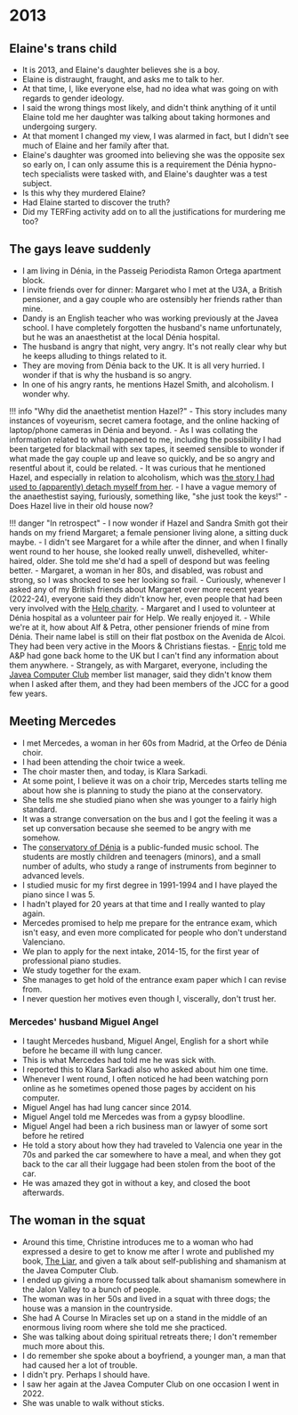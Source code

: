 # 2013

<div id="google_translate_element"></div>
<script type="text/javascript" src="//translate.google.com/translate_a/element.js?cb=googleTranslateElementInit"></script>
<script type="text/javascript">
function googleTranslateElementInit() {
  new google.translate.TranslateElement({pageLanguage: 'en'}, 'google_translate_element');
}
</script>

## Elaine's trans child

- It is 2013, and Elaine's daughter believes she is a boy.
- Elaine is distraught, fraught, and asks me to talk to her.
- At that time, I, like everyone else, had no idea what was going on with regards to gender ideology.
- I said the wrong things most likely, and didn't think anything of it until Elaine told me her daughter was talking about taking hormones and undergoing surgery.
- At that moment I changed my view, I was alarmed in fact, but I didn't see much of Elaine and her family after that.
- Elaine's daughter was groomed into believing she was the opposite sex so early on, I can only assume this is a requirement the Dénia hypno-tech specialists were tasked with, and Elaine's daughter was a test subject.
- Is this why they murdered Elaine?
- Had Elaine started to discover the truth?
- Did my TERFing activity add on to all the justifications for murdering me too?

## The gays leave suddenly

- I am living in Dénia, in the Passeig Periodista Ramon Ortega apartment block.
- I invite friends over for dinner: Margaret who I met at the U3A, a British pensioner, and a gay couple who are ostensibly her friends rather than mine.
- Dandy is an English teacher who was working previously at the Javea school. I have completely forgotten the husband's name unfortunately, but he was an anaesthetist at the local Dénia hospital.
- The husband is angry that night, very angry. It's not really clear why but he keeps alluding to things related to it.
- They are moving from Dénia back to the UK. It is all very hurried. I wonder if that is why the husband is so angry.
- In one of his angry rants, he mentions Hazel Smith, and alcoholism. I wonder why.

!!! info "Why did the anaethetist mention Hazel?"
    - This story includes many instances of voyeurism, secret camera footage, and the online hacking of laptop/phone cameras in Dénia and beyond.
    - As I was collating the information related to what happened to me, including the possibility I had been targeted for blackmail with sex tapes, it seemed sensible to wonder if what made the gay couple up and leave so quickly, and be so angry and resentful about it, could be related.
    - It was curious that he mentioned Hazel, and especially in relation to alcoholism, which was [the story I had used to (apparently) detach myself from her](2007.md#hazel-smith).
    - I have a vague memory of the anaethestist saying, furiously, something like, "she just took the keys!"
    - Does Hazel live in their old house now?

!!! danger "In retrospect"
    - I now wonder if Hazel and Sandra Smith got their hands on my friend Margaret; a female pensioner living alone, a sitting duck maybe.
    - I didn't see Margaret for a while after the dinner, and when I finally went round to her house, she looked really unwell, dishevelled, whiter-haired, older. She told me she'd had a spell of despond but was feeling better.
    - Margaret, a woman in her 80s, and disabled, was robust and strong, so I was shocked to see her looking so frail. 
    - Curiously, whenever I asked any of my British friends about Margaret over more recent years (2022-24), everyone said they didn't know her, even people that had been very involved with the [Help charity](https://helpmarinaalta.org/). 
    - Margaret and I used to volunteer at Dénia hospital as a volunteer pair for Help. We really enjoyed it.
    - While we're at it, how about Alf & Petra, other pensioner friends of mine from Dénia. Their name label is still on their flat postbox on the Avenida de Alcoi. They had been very active in the Moors & Christians fiestas.
    - [Enric](2008.md#enric) told me A&P had gone back home to the UK but I can't find any information about them anywhere. 
    - Strangely, as with Margaret, everyone, including the [Javea Computer Club](2007.md#javea-computer-club) member list manager, said they didn't know them when I asked after them, and they had been members of the JCC for a good few years. 

## Meeting Mercedes

- I met Mercedes, a woman in her 60s from Madrid, at the Orfeo de Dénia choir.
- I had been attending the choir twice a week.
- The choir master then, and today, is Klara Sarkadi.
- At some point, I believe it was on a choir trip, Mercedes starts telling me about how she is planning to study the piano at the conservatory.
- She tells me she studied piano when she was younger to a fairly high standard.
- It was a strange conversation on the bus and I got the feeling it was a set up conversation because she seemed to be angry with me somehow.
- The [conservatory of Dénia](https://portal.edu.gva.es/conservatoridenia/) is a public-funded music school. The students are mostly children and teenagers (minors), and a small number of adults, who study a range of instruments from beginner to advanced levels.
- I studied music for my first degree in 1991-1994 and I have played the piano since I was 5.
- I hadn't played for 20 years at that time and I really wanted to play again. 
- Mercedes promised to help me prepare for the entrance exam, which isn't easy, and even more complicated for people who don't understand Valenciano.
- We plan to apply for the next intake, 2014-15, for the first year of professional piano studies.
- We study together for the exam. 
- She manages to get hold of the entrance exam paper which I can revise from.
- I never question her motives even though I, viscerally, don't trust her.

### Mercedes' husband Miguel Angel

- I taught Mercedes husband, Miguel Angel, English for a short while before he became ill with lung cancer.
- This is what Mercedes had told me he was sick with.
- I reported this to Klara Sarkadi also who asked about him one time.
- Whenever I went round, I often noticed he had been watching porn online as he sometimes opened those pages by accident on his computer.
- Miguel Angel has had lung cancer since 2014.
- Miguel Angel told me Mercedes was from a gypsy bloodline.
- Miguel Angel had been a rich business man or lawyer of some sort before he retired
- He told a story about how they had traveled to Valencia one year in the 70s and parked the car somewhere to have a meal, and when they got back to the car all their luggage had been stolen from the boot of the car.
- He was amazed they got in without a key, and closed the boot afterwards.

## The woman in the squat

- Around this time, Christine introduces me to a woman who had expressed a desire to get to know me after I wrote and published my book, [The Liar](), and given a talk about self-publishing and shamanism at the Javea Computer Club.
- I ended up giving a more focussed talk about shamanism somewhere in the Jalon Valley to a bunch of people.
- The woman was in her 50s and lived in a squat with three dogs; the house was a mansion in the countryside.
- She had A Course In Miracles set up on a stand in the middle of an enormous living room where she told me she practiced.
- She was talking about doing spiritual retreats there; I don't remember much more about this.
- I do remember she spoke about a boyfriend, a younger man, a man that had caused her a lot of trouble.
- I didn't pry. Perhaps I should have.
- I saw her again at the Javea Computer Club on one occasion I went in 2022.
- She was unable to walk without sticks.
